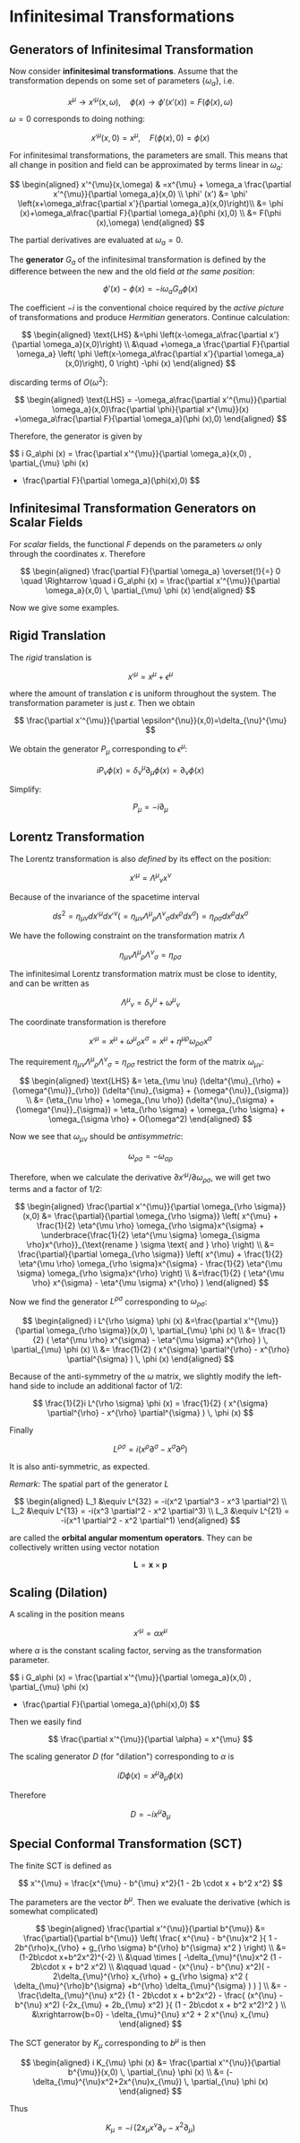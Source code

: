 # Infinitesimal Transformations

## Generators of Infinitesimal Transformation

Now consider **infinitesimal transformations**. Assume that the transformation depends on some set of parameters $\left\{\omega_a\right\}$, i.e.

$$
x^{\mu} \to x'^{\mu}(x,\omega),
\quad
\phi (x)\to \phi' \left(x'(x)\right)=F(\phi (x),\omega)
$$

$\omega =0$ corresponds to doing nothing:

$$
x'^{\mu}(x,0)=x^{\mu}, 
\quad
F(\phi (x),0)=\phi (x)
$$

For infinitesimal transformations, the parameters are small. This means that all change in position and field can be approximated by terms linear in $\omega_a$:

$$
\begin{aligned}
    x'^{\mu}(x,\omega)
    & =x^{\mu}
    + \omega_a \frac{\partial x'^{\mu}}{\partial \omega_a}(x,0)
    \\
    \phi' (x')
    &= \phi' \left(x+\omega_a\frac{\partial x'}{\partial \omega_a}(x,0)\right)\\
    &= \phi (x)+\omega_a\frac{\partial F}{\partial \omega_a}(\phi (x),0)
    \\
    &= F(\phi (x),\omega)
\end{aligned}
$$

The partial derivatives are evaluated at $\omega_a=0$.

The **generator** $G_a$ of the infinitesimal transformation is defined by the difference between the new and the old field *at the same position*:

$$
\phi' (x)-\phi (x)=-i \omega_aG_a\phi (x)
$$

The coefficient $-i$ is the conventional choice required by the *active picture* of transformations and produce *Hermitian* generators. Continue calculation: 

$$
\begin{aligned}
    \text{LHS}
    &=\phi \left(x-\omega_a\frac{\partial x'}{\partial \omega_a}(x,0)\right)
    \\ &\quad
    +\omega_a \frac{\partial F}{\partial \omega_a} \left(
        \phi \left(x-\omega_a\frac{\partial x'}{\partial \omega_a}(x,0)\right), 0
    \right)
    -\phi (x)
\end{aligned}
$$

discarding terms of $O\left(\omega^2\right)$:

$$
\begin{aligned}
    \text{LHS}
    = -\omega_a\frac{\partial x'^{\mu}}{\partial \omega_a}(x,0)\frac{\partial \phi}{\partial x^{\mu}}(x)
    +\omega_a\frac{\partial
    F}{\partial \omega_a}(\phi (x),0)
\end{aligned}
$$

Therefore, the generator is given by

$$
i G_a\phi (x)
= \frac{\partial x'^{\mu}}{\partial \omega_a}(x,0)
\, \partial_{\mu} \phi (x)
- \frac{\partial F}{\partial \omega_a}(\phi(x),0)
$$

## Infinitesimal Transformation Generators on Scalar Fields

For *scalar* fields, the functional $F$ depends on the parameters $\omega$ only through the coordinates $x$. Therefore

$$
\begin{aligned}
    \frac{\partial F}{\partial \omega_a} \overset{!}{=} 0
    \quad \Rightarrow \quad
    i G_a\phi (x)
    = \frac{\partial x'^{\mu}}{\partial \omega_a}(x,0)
    \, \partial_{\mu} \phi (x)
\end{aligned}
$$

Now we give some examples. 

## Rigid Translation

The *rigid* translation is

$$
x'^{\mu}=x^{\mu}+\epsilon^{\mu}
$$

where the amount of translation $\epsilon$ is uniform throughout the system. The transformation parameter is just $\epsilon$. Then we obtain

$$
\frac{\partial x'^{\mu}}{\partial \epsilon^{\nu}}(x,0)=\delta_{\nu}^{\mu}
$$

We obtain the generator $P_{\mu}$ corresponding to $\epsilon^\mu$:

$$
i P_{\nu} \phi (x)
= \delta_{\nu}^{\mu} \partial_{\mu} \phi (x)
= \partial_{\nu} \phi (x)
$$

Simplify:

$$
P_{\mu} = -i \partial_{\mu}
$$

## Lorentz Transformation

The Lorentz transformation is also *defined* by its effect on the
position:

$$
x'^{\mu} = {\Lambda^{\mu}}_{\nu}x^{\nu}
$$

Because of the invariance of the spacetime interval

$$
ds^2
= \eta_{\mu \nu} dx'^{\mu} dx'^{\nu} 
(
    =\eta_{\mu \nu} {\Lambda^{\mu}}_{\rho} {\Lambda^{\nu}}_{\sigma} dx^{\rho} dx^{\sigma}
)
=\eta_{\rho \sigma} dx^{\rho} dx^{\sigma}
$$

We have the following constraint on the transformation matrix $\Lambda$

$$
\eta_{\mu \nu} 
{\Lambda^{\mu}}_{\rho} {\Lambda^{\nu}}_{\sigma}
= \eta_{\rho \sigma}
$$

The infinitesimal Lorentz transformation matrix must be close to
identity, and can be written as

$$
{\Lambda^{\mu}}_{\nu}
= \delta^{\mu}_{\nu} + {\omega^{\mu}}_{\nu}
$$

The coordinate transformation is therefore

$$
x'^{\mu}
= x^{\mu} + {\omega^{\mu}}_{\sigma} x^{\sigma}
= x^{\mu} + \eta^{\mu \rho} \omega_{\rho \sigma}x^{\sigma}
$$

The requirement $\eta_{\mu \nu} {\Lambda^{\mu}}_{\rho} {\Lambda^{\nu}}_{\sigma}=\eta_{\rho \sigma}$ restrict the form of the matrix $\omega_{\mu \nu}$:

$$
\begin{aligned}
    \text{LHS}
    &= \eta_{\mu \nu}
    (\delta^{\mu}_{\rho} + {\omega^{\mu}}_{\rho})
    (\delta^{\nu}_{\sigma} + {\omega^{\nu}}_{\sigma})
    \\
    &= (\eta_{\nu \rho} + \omega_{\nu \rho})
    (\delta^{\nu}_{\sigma} + {\omega^{\nu}}_{\sigma})
    = \eta_{\rho \sigma}
    + \omega_{\rho \sigma} + \omega_{\sigma \rho}
    + O(\omega^2)
\end{aligned}
$$

Now we see that $\omega_{\mu \nu}$ should be *antisymmetric*: 

$$
\omega_{\rho \sigma} = -\omega_{\sigma  \rho}
$$

Therefore, when we calculate the derivative $\partial x'^{\mu}/\partial \omega_{\rho \sigma}$, we will get two terms and a factor of 1/2:

$$
\begin{aligned}
    \frac{\partial x'^{\mu}}{\partial \omega_{\rho \sigma}}(x,0)
    &= \frac{\partial}{\partial \omega_{\rho \sigma}} 
    \left(
        x^{\mu}
        + \frac{1}{2} \eta^{\mu \rho} \omega_{\rho \sigma}x^{\sigma}
        + \underbrace{\frac{1}{2} \eta^{\mu \sigma} \omega_{\sigma \rho}x^{\rho}}_{\text{rename } \sigma \text{ and } \rho} 
    \right)
    \\
    &= \frac{\partial}{\partial \omega_{\rho \sigma}} 
    \left(
        x^{\mu}
        + \frac{1}{2} \eta^{\mu \rho} \omega_{\rho \sigma}x^{\sigma}
        - \frac{1}{2} \eta^{\mu  \sigma} \omega_{\rho \sigma}x^{\rho} 
    \right)
    \\
    &=\frac{1}{2} (
        \eta^{\mu \rho} x^{\sigma}
        - \eta^{\mu \sigma} x^{\rho}
    )
\end{aligned}
$$

Now we find the generator $L^{\rho \sigma}$ corresponding to $\omega_{\rho \sigma}$:

$$
\begin{aligned}
    i L^{\rho \sigma} \phi (x)
    &=\frac{\partial x'^{\mu}}{\partial \omega_{\rho \sigma}}(x,0) \, 
    \partial_{\mu} \phi (x)
    \\
    &= \frac{1}{2} (
        \eta^{\mu \rho} x^{\sigma}
        - \eta^{\mu \sigma} x^{\rho}
    ) \, \partial_{\mu} \phi (x)
    \\
    &= \frac{1}{2} (
        x^{\sigma} \partial^{\rho}
        - x^{\rho} \partial^{\sigma}
    ) \, \phi (x)
\end{aligned}
$$

Because of the anti-symmetry of the $\omega$ matrix, we slightly modify the left-hand side to include an additional factor of 1/2:

$$
\frac{1}{2}i L^{\rho \sigma} \phi (x)
= \frac{1}{2} (
    x^{\sigma} \partial^{\rho}
    - x^{\rho} \partial^{\sigma} 
) \, \phi (x)
$$

Finally

$$
L^{\rho \sigma}
= i \left(x^{\rho} \partial^{\sigma}-x^{\sigma} \partial^{\rho} \right)
$$

It is also anti-symmetric, as expected.

*Remark*: The spatial part of the generator $L$

$$
\begin{aligned}
    L_1 &\equiv L^{32} 
    = -i(x^2 \partial^3 - x^3 \partial^2)
    \\
    L_2 &\equiv L^{13} 
    = -i(x^3 \partial^2 - x^2 \partial^3)
    \\
    L_3 &\equiv L^{21} 
    = -i(x^1 \partial^2 - x^2 \partial^1)
\end{aligned}
$$

are called the **orbital angular momentum operators**. They can be collectively written using vector notation

$$
\boldsymbol{L} = \boldsymbol{x} \times \boldsymbol{p}
$$

## Scaling (Dilation)

A scaling in the position means

$$
x'^{\mu} = \alpha x^{\mu}
$$

where $\alpha$ is the constant scaling factor, serving as the transformation parameter.

$$
i G_a\phi (x)
= \frac{\partial x'^{\mu}}{\partial \omega_a}(x,0) \,
\partial_{\mu} \phi (x)
- \frac{\partial F}{\partial \omega_a}(\phi(x),0)
$$

Then we easily find

$$
\frac{\partial x'^{\mu}}{\partial \alpha} = x^{\mu}
$$

The scaling generator $D$ (for "dilation") corresponding to $\alpha$ is

$$
i D \phi (x) = x^{\mu} \partial_{\mu} \phi (x)
$$

Therefore

$$
D = -i x^{\mu} \partial_{\mu}
$$

## Special Conformal Transformation (SCT)

The finite SCT is defined as

$$
x'^{\mu} = 
\frac{x^{\mu} - b^{\mu} x^2}{1 - 2b \cdot x + b^2 x^2}
$$

The parameters are the vector $b^{\mu}$. Then we evaluate the derivative (which is somewhat complicated)

$$
\begin{aligned}
    \frac{\partial x'^{\nu}}{\partial b^{\mu}}
    &= \frac{\partial}{\partial b^{\mu}} \left(
        \frac{
            x^{\nu} - b^{\nu}x^2
        }{
            1 - 2b^{\rho}x_{\rho}
            + g_{\rho \sigma} b^{\rho} b^{\sigma} x^2
        } 
    \right)
    \\
    &= (1-2b\cdot x+b^2x^2)^{-2} 
    \\ &\quad \times [
        -\delta_{\mu}^{\nu}x^2
        (1 - 2b\cdot x + b^2 x^2)
        \\ &\qquad \quad
        - (x^{\nu} - b^{\nu} x^2)(
            - 2\delta_{\mu}^{\rho} x_{\rho}
            + g_{\rho \sigma} x^2 (
                \delta_{\mu}^{\rho}b^{\sigma}
                +b^{\rho} \delta_{\mu}^{\sigma}
            )
        )
    ]
    \\
    &= - \frac{\delta_{\mu}^{\nu} x^2}
        {1 - 2b\cdot x + b^2x^2} 
    - \frac{
        (x^{\nu} - b^{\nu} x^2)
        (-2x_{\mu} + 2b_{\mu} x^2)
    }{
        (1 - 2b\cdot x + b^2 x^2)^2
    }
    \\
    &\xrightarrow{b=0}
    - \delta_{\mu}^{\nu} x^2 
    + 2 x^{\nu} x_{\mu}
\end{aligned}
$$

The SCT generator by $K_{\mu}$ corresponding to $b^\mu$ is then

$$
\begin{aligned}
    i K_{\mu} \phi (x)
    &= \frac{\partial x'^{\nu}}{\partial b^{\mu}}(x,0) \,
    \partial_{\nu} \phi (x)
    \\
    &= (-\delta_{\mu}^{\nu}x^2+2x^{\nu}x_{\mu}) \,
    \partial_{\nu} \phi (x)
\end{aligned}
$$

Thus

$$
K_{\mu} 
= -i \,(2x_{\mu}x^{\nu} \partial_{\nu} - x^2 \partial_{\mu})
$$

